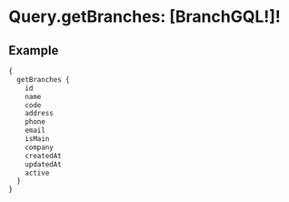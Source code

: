 # Query.getBranches: [BranchGQL!]!
            
## Example
```graphql
{
  getBranches {
    id
    name
    code
    address
    phone
    email
    isMain
    company
    createdAt
    updatedAt
    active
  }
}

```